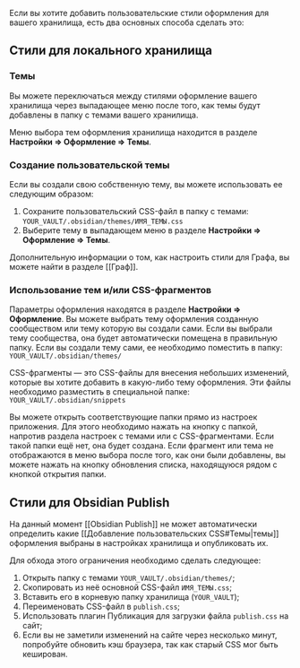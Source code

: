 Если вы хотите добавить пользовательские стили оформления для вашего хранилища, есть два основных способа сделать это: 

## Стили для локального хранилища

### Темы

Вы можете переключаться между стилями оформление вашего хранилища через выпадающее меню после того, как темы будут добавлены в папку с темами вашего хранилища.

Меню выбора тем оформления хранилища находится в разделе **Настройки => Оформление => Темы**.

### Создание пользовательской темы

Если вы создали свою собственную тему, вы можете использовать ее следующим образом: 

1. Сохраните пользовательский CSS-файл в папку с темами: `YOUR_VAULT/.obsidian/themes/ИМЯ_ТЕМЫ.css`
2. Выберите тему в выпадающем меню в разделе **Настройки => Оформление => Темы**.

Дополнительную информации о том, как настроить стили для Графа, вы можете найти в разделе [[Граф]].

### Использование тем и/или CSS-фрагментов

Параметры оформления находятся в разделе **Настройки => Оформление**. Вы можете выбрать тему оформления созданную сообществом или тему которую вы создали сами. Если вы выбрали тему сообщества, она будет автоматически помещена в правильную папку. Если вы создали тему сами, ее необходимо поместить в папку: `YOUR_VAULT/.obsidian/themes/`

CSS-фрагменты — это CSS-файлы для внесения небольших изменений, которые вы хотите добавить в какую-либо тему оформления. Эти файлы необходимо разместить в специальной папке: `YOUR_VAULT/.obsidian/snippets`

Вы можете открыть соответствующие папки прямо из настроек приложения. Для этого необходимо нажать на кнопку с папкой, напротив раздела настроек с темами или с CSS-фрагментами. Если такой папки ещё нет, она будет создана. Если фрагмент или тема не отображаются в меню выбора после того, как они были добавлены, вы можете нажать на кнопку обновления списка, находящуюся рядом с кнопкой открытия папки.

## Стили для Obsidian Publish

На данный момент [[Obsidian Publish]] не может автоматически определить какие [[Добавление пользовательских CSS#Темы|темы]] оформления выбраны в настройках хранилища и опубликовать их.

Для обхода этого ограничения необходимо сделать следующее:

1. Открыть папку с темами `YOUR_VAULT/.obsidian/themes/`;
2. Скопировать из неё основной CSS-файл `ИМЯ_ТЕМЫ.css`;
3. Вставить его в корневую папку хранилища (`YOUR_VAULT`);
4. Переименовать CSS-файл в `publish.css`;
5. Использовать плагин Публикация для загрузки файла `publish.css` на сайт;
6. Если вы не заметили изменений на сайте через несколько минут, попробуйте обновить кэш браузера, так как старый CSS мог быть кеширован.